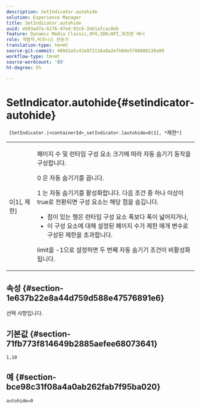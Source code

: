 ```yaml
---
description: SetIndicator.autohide
solution: Experience Manager
title: SetIndicator.autohide
uuid: eb93ad7a-6176-47ed-92c6-2eb1afcac0eb
feature: Dynamic Media Classic,뷰어,SDK/API,회전판 배너
role: 개발자,비즈니스 전문가
translation-type: tm+mt
source-git-commit: 469d1a5c43a972116a8a2efb0de5708800130a99
workflow-type: tm+mt
source-wordcount: '89'
ht-degree: 5%

---
```



# SetIndicator.autohide{#setindicator-autohide}

` [SetIndicator.|<containerId>_setIndicator.]autohide=0|1[, *`제한`*]`

<table id="table_0BEA0B5FFDF64E5594B534B2A87A6D88"> 
 <tbody> 
  <tr> 
   <td colname="col1"> <p> <span class="codeph">0|1[,<span class="varname"> 제한</span>]</span> </p> </td> 
   <td colname="col2"> <p> 페이지 수 및 런타임 구성 요소 크기에 따라 자동 숨기기 동작을 구성합니다. </p> <p> <span class="codeph"> 0</span> 은 자동 숨기기를 끕니다. </p> <p> <span class="codeph"> 1</span> 는 자동 숨기기를 활성화합니다. 다음 조건 중 하나 이상이 true로 전환되면 구성 요소는 해당 점을 숨깁니다. </p> <p> 
     <ul id="ul_A7F9C1DDC6AE44BAA348B3AD440A4EDD"> 
      <li id="li_39332158806445DF874C5A52F1331B8B">점이 있는 행은 런타임 구성 요소 폭보다 폭이 넓어지거나, </li> 
      <li id="li_E30BAC8B609147ADB8824000F5729B21">이 구성 요소에 대해 설정된 페이지 수가 <span class="codeph"><span class="varname"> 제한</span></span> 매개 변수로 구성된 제한을 초과합니다. </li> 
     </ul> </p> <p> <span class="codeph"><span class="varname"> limit</span></span>을 <span class="codeph"> -1</span>으로 설정하면 두 번째 자동 숨기기 조건이 비활성화됩니다. </p> </td> 
  </tr> 
 </tbody> 
</table>

## 속성 {#section-1e637b22e8a44d759d588e47576891e6}

선택 사항입니다.

## 기본값 {#section-71fb773f814649b2885aefee68073641}

`1,10`

## 예 {#section-bce98c31f08a4a0ab262fab7f95ba020}

`autohide=0`
